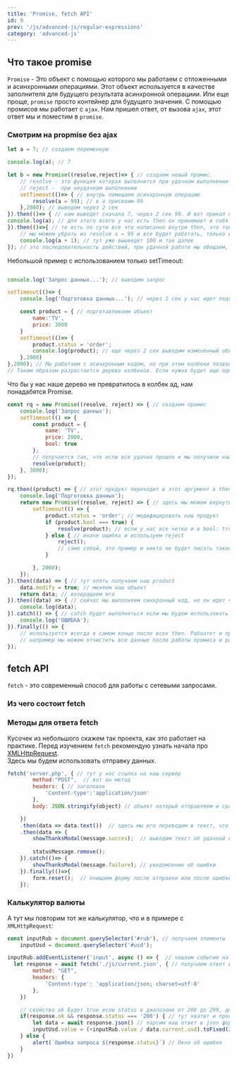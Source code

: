 ```yaml
---
title: 'Promise, fetch API'
id: 9
prev: '/js/advanced-js/regular-expressions'
category: 'advanced-js'
---
```


## Что такое promise 
`Promise` - Это объект с помощью которого мы работаем с отложенными и асинхронными операциями. Этот объект используется в качестве заполнителя для будущего результата асинхронной операциии. Или еще проще, `promise` просто контейнер для будущего значения.
С помощью промисов мы работает с `ajax`. Нам пришел ответ, от вызова `ajax`, этот ответ мы и поместим в `promise`.

### Смотрим на propmise без ajax
```javaScript
let a = 7; // создаем переменную

console.log(a); // 7

let b = new Promise((resolve,reject)=> { // создаем новый промис.
    // resolve - это функция которая выполнится при удачном выполнении промиса
    // reject -  при неудачном выполнении
    setTimeout(()=> { // внутрь помещаем асинхронную операцию
        resolve(a = 99); // в a присвоим 99
    },2000); // выведем через 2 сек
}).then(()=> { // нам выведет сначала 7, через 2 сек 99. И вот прикол промисов, нам не нужно опять делать setTimeout и писать опять в нем что-то
console.log(a); // для этого всего у нас есть then он принимает в себя resolve. и внутри него мы можем работать с данными и просто по цепочке создавать дальше
}).then(()=>{ // то есть по сути все что написанно внутри then, это тоже самое, что если бы мы писали это в resolve
    // мы можем убрать из resolve a = 99 и все будет работать, только в последнем then будет 8. Но если мы удалим resolve. then уже не будет работать
    console.log(a + 1); // тут уже выыведет 100 и так далее
}); // это последовательность действий, при удачной работе мы обещаем, что выплним определленную цепочку действий.
```
Небольшой пример с использованием только setTimeout:
```javaScript

console.log('Запрос данных...'); // выводим запрос

setTimeout(()=> {
    console.log('Подготовка данных...'); // через 2 сек у нас идет подготовка

    const product = { // подготавливаем объект
        name:'TV',
        price: 3000
    }
    setTimeout(()=> {
        product.status = 'order';
        console.log(product); // еще через 2 сек выводим измененный объект.
    },2000)
},2000); // Мы работаем с асинхронным кодом, но при этом колбеки позволяют соблюдать определенный порядок.
// Таким образом разрастается дерево колбеков. Если нужна будет еще одна операция, то будет еще функция и так далее.
```
Что бы у нас наше дерево не превратилось в колбек ад, нам понадабятся Promise.
```javaScript
const rq = new Promise((resolve, reject) => { // создаем промис
    console.log('Запрос данных');
    setTimeout(() => {
        const product = {
            name: 'TV',
            price: 2000,
            bool: true
        };
        // получается так, что если все удачно прошло и мы получили наш объект product, то выполняется resolve, которая и принимает  в себя этот продукт
        resolve(product);
    }, 3000);
});

rq.then((product) => { // этот продукт переходит в этот аргумент в then
    console.log('Подготовка данных');
    return new Promise((resolve, reject) => { // здесь мы можем вернуть еще один промис
        setTimeout(() => {
            product.status = 'order'; // модифицировать наш продукт
            if (product.bool === true) {
                resolve(product); // если у нас все четко и в bool: true, то работаем дальше
            } else { // иначе ошибка и используем reject
                reject();
                // само собой, это пример и никто не будет писать такое условие. Подробнее далее в разборе fetch
            }

        }, 2000);
    });
}).then((data) => { // тут опять получаем наш product
    data.modify = true; // меняем наш объект
    return data; // возвращаем его
}).then((data) => { // сейчас мы выполняем синхронный код, но он идет четко друг за другом
    console.log(data);
}).catch(() => { // catch будет выполняться если мы будем использовать reject - используется если будет ошибка какая то
    console.log('ОШИБКА');
}).finally(() => {
    // используется всегда в самом конце после всех then. Рабоатет и при reject и при resolve
    // например мы можем отчистить все данные после работы промиса и работы с сервером
});

```
##  fetch API 
`fetch` - это современный способ для работы с сетевыми запросами.

### Из чего состоит fetch

### Методы для ответа fetch
Кусочек из небольшого скажем так проекта, как это работает на практике. Перед изучением `fetch` рекомендую узнать начала про <span className = 'link_js'>[XMLHttpRequest](/js/advanced-js/ajax#не-современный-способ-ajax---xmlhttprequest)</span>.<br/>
Здесь мы будем использовать отправку данных.
```javaScript
fetch('server.php', { // тут у нас ссылка на наш сервер
        method:"POST",  // вот он метод
        headers: { // заголовок
            'Content-type':'application/json'
        },
        body: JSON.stringify(object) // объект который отправляем и сразу его парсим в json

    })
    .then(data => data.text())  // здесь мы его переводим в текст, что бы посмотреть удобно на него в консоли
    .then(data => {
        showThanksModal(message.succes);  // выводим текст об удачной отправки формы
        
        statusMessage.remove();
    }).catch(()=> {
        showThanksModal(message.failure); // уведомление об ошибки
    }).finally(()=>{
        form.reset();  // очищаем форму после отправки или после ошибки, плевать.
    });

```
### Калькулятор валюты
А тут мы повторим тот же калькулятор, что и в примере с `XMLHttpRequest`:
```javaScript
const inputRub = document.querySelector('#rub'), // получаем элементы
    inputUsd = document.querySelector('#usd');

inputRub.addEventListener('input', async () => {  // чешаем событие на инпут
  let response = await fetch('./js/current.json', { // получаем ответ в переменную response
        method: "GET",
        headers: {
            'Content-type': 'application/json; charset=utf-8'
        },
    })

    // свойство ok Будет true если status в диапозоне от 200 до 299, делать проверку как у меня не обязательно
    if(response.ok && response.status === '200') { // тут хватит и просто response.ok
        let data = await response.json() // парсим наш ответ в json формат, методом json()
        inputUsd.value = (+inputRub.value / data.current.usd).toFixed(2) // работаем с инпутами как и было до этого.
    } else {
        alert(`Ошибка запроса ${response.status}`) // Окно об ошибке
    }
})

```